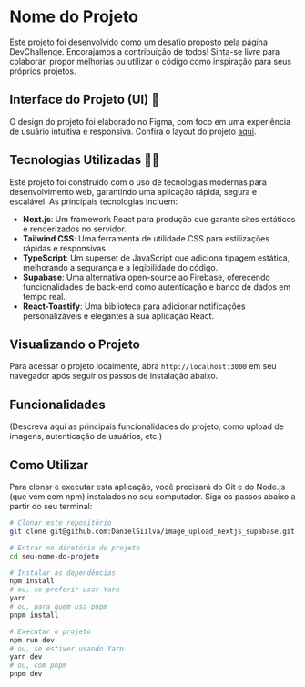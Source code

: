# Nome do Projeto

Este projeto foi desenvolvido como um desafio proposto pela página DevChallenge. Encorajamos a contribuição de todos! Sinta-se livre para colaborar, propor melhorias ou utilizar o código como inspiração para seus próprios projetos.

## Interface do Projeto (UI) 🎨

O design do projeto foi elaborado no Figma, com foco em uma experiência de usuário intuitiva e responsiva. Confira o layout do projeto [aqui](https://www.figma.com/file/NxbZm3CAovYh89dFXe7EOw/Image-Uploader?type=design&node-id=0-1&mode=design&t=3JSWh9Qx4rDqasRD-0).

## Tecnologias Utilizadas 👩‍💻

Este projeto foi construído com o uso de tecnologias modernas para desenvolvimento web, garantindo uma aplicação rápida, segura e escalável. As principais tecnologias incluem:

- **Next.js**: Um framework React para produção que garante sites estáticos e renderizados no servidor.
- **Tailwind CSS**: Uma ferramenta de utilidade CSS para estilizações rápidas e responsivas.
- **TypeScript**: Um superset de JavaScript que adiciona tipagem estática, melhorando a segurança e a legibilidade do código.
- **Supabase**: Uma alternativa open-source ao Firebase, oferecendo funcionalidades de back-end como autenticação e banco de dados em tempo real.
- **React-Toastify**: Uma biblioteca para adicionar notificações personalizáveis e elegantes à sua aplicação React.

## Visualizando o Projeto

Para acessar o projeto localmente, abra `http://localhost:3000` em seu navegador após seguir os passos de instalação abaixo.

## Funcionalidades

(Descreva aqui as principais funcionalidades do projeto, como upload de imagens, autenticação de usuários, etc.)

## Como Utilizar

Para clonar e executar esta aplicação, você precisará do Git e do Node.js (que vem com npm) instalados no seu computador. Siga os passos abaixo a partir do seu terminal:

```bash
# Clonar este repositório
git clone git@github.com:DanielSiilva/image_upload_nextjs_supabase.git

# Entrar no diretório do projeto
cd seu-nome-do-projeto

# Instalar as dependências
npm install
# ou, se preferir usar Yarn
yarn
# ou, para quem usa pnpm
pnpm install

# Executar o projeto
npm run dev
# ou, se estiver usando Yarn
yarn dev
# ou, com pnpm
pnpm dev
```

